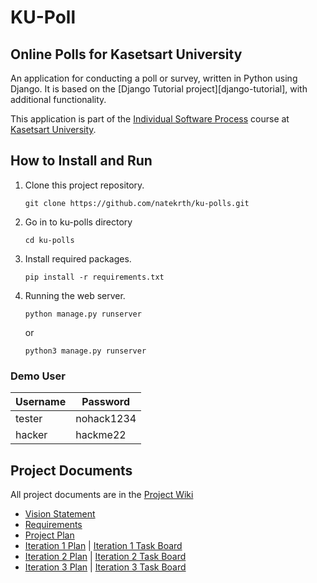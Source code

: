 # KU-Poll

## Online Polls for Kasetsart University

An application for conducting a poll or survey, written in Python using Django. It is based on the [Django Tutorial project][django-tutorial],
with additional functionality.

This application is part of the [Individual Software Process](https://cpske.github.io/ISP) course at [Kasetsart University](https://ku.ac.th).

## How to Install and Run
1. Clone this project repository.
    ```
    git clone https://github.com/natekrth/ku-polls.git
    ```
2. Go in to ku-polls directory
   ```
   cd ku-polls
   ```
3. Install required packages.
   ```
   pip install -r requirements.txt
   ```
4. Running the web server.
    ```
    python manage.py runserver 
    ```
    or
    ```
    python3 manage.py runserver
    ```

### Demo User
| Username  | Password  |
|-----------|-----------|
|   tester   | nohack1234 |
|   hacker   | hackme22 |

## Project Documents

All project documents are in the [Project Wiki](../../wiki/Home)

- [Vision Statement](../../wiki/Vision%20Statement)
- [Requirements](../../wiki/Requirements)
- [Project Plan](../../wiki/Development%20Plan)
- [Iteration 1 Plan](../../wiki/Iteration%201%20Plan) | [Iteration 1 Task Board](https://github.com/users/natekrth/projects/1/views/1) 
- [Iteration 2 Plan](../../wiki/Iteration-2-Plan) | [Iteration 2 Task Board](https://github.com/users/natekrth/projects/1/views/3)
- [Iteration 3 Plan](../../wiki/Iteration-3-Plan) | [Iteration 3 Task Board](https://github.com/users/natekrth/projects/1/views/4)
